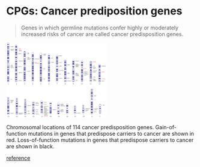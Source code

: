 # CPGs: Cancer prediposition genes

> Genes in which germline mutations confer highly or moderately increased risks of cancer are called cancer predisposition genes.

![](Chromosomal_locations.jpg)

Chromosomal locations of 114 cancer predisposition genes. Gain-of-function mutations in genes that predispose carriers to cancer are shown in
red. Loss-of-function mutations in genes that predispose carriers to cancer are shown in black.

[reference](http://www.nature.com/nature/journal/v505/n7483/full/nature12981.html)

